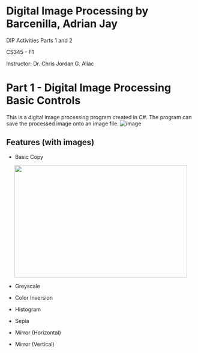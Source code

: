 # Digital Image Processing by Barcenilla, Adrian Jay

DIP Activities Parts 1 and 2

CS345 - F1

Instructor: Dr. Chris Jordan G. Aliac

# Part 1 - Digital Image Processing Basic Controls
This is a digital image processing program created in C#. The program can save the processed image onto an image file.
![image](https://user-images.githubusercontent.com/111829440/206372777-41420802-26c8-487e-b629-0a3931056606.png)


## Features (with images)
- Basic Copy
<p align="center">
  <img width="460" height="300" src="[http://www.fillmurray.com/460/300](https://user-images.githubusercontent.com/111829440/206373553-5a58c465-3862-4661-841c-a1e9b34d6413.jpeg)">
</p>

- Greyscale
- Color Inversion 
- Histogram 
- Sepia 
- Mirror (Horizontal)

- Mirror (Vertical)

